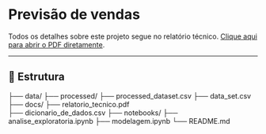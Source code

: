 # Previsão de vendas

Todos os detalhes sobre este projeto segue no relatório técnico. [Clique aqui para abrir o PDF diretamente](docs/relatorio_tecnico.pdf).

---

## 📂 Estrutura

├── data/
      ├── processed/
        ├── processed_dataset.csv
    ├── data_set.csv      
├── docs/
    ├── relatorio_tecnico.pdf   
    ├── dicionario_de_dados.csv
├── notebooks/
    ├── analise_exploratoria.ipynb
    ├── modelagem.ipynb
└── README.md
